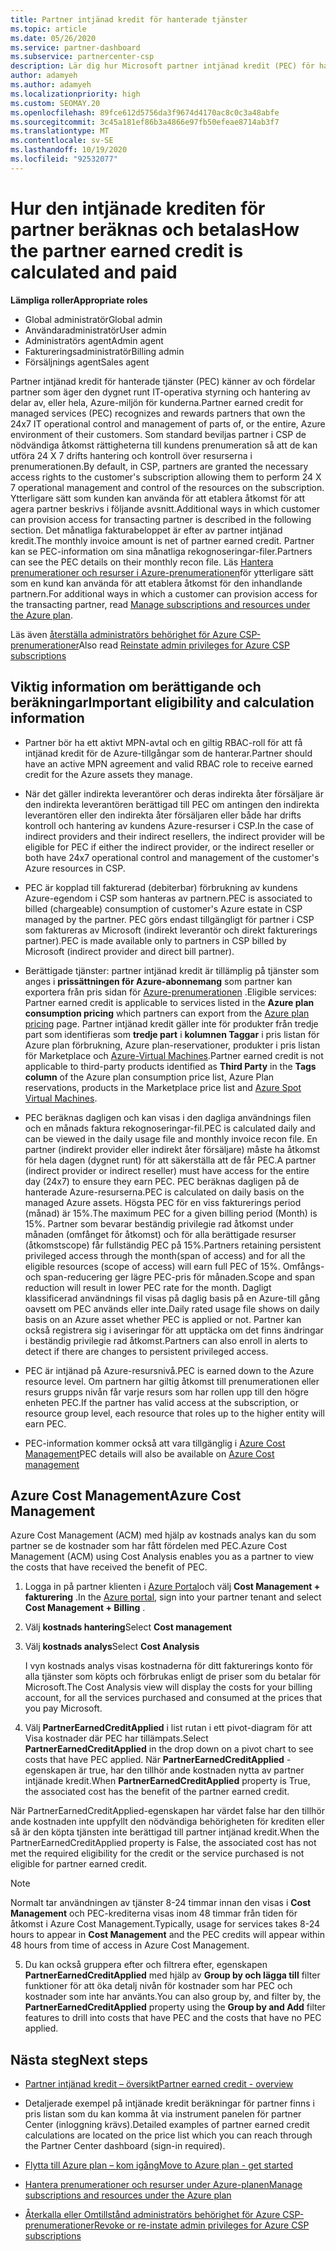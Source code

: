 ```yaml
---
title: Partner intjänad kredit för hanterade tjänster
ms.topic: article
ms.date: 05/26/2020
ms.service: partner-dashboard
ms.subservice: partnercenter-csp
description: Lär dig hur Microsoft partner intjänad kredit (PEC) för hanterade tjänster beräknas och betalas och hur du garanterar att du är berättigad.
author: adamyeh
ms.author: adamyeh
ms.localizationpriority: high
ms.custom: SEOMAY.20
ms.openlocfilehash: 89fce612d5756da3f9674d4170ac8c0c3a48abfe
ms.sourcegitcommit: 3c45a181ef86b3a4866e97fb50efeae8714ab3f7
ms.translationtype: MT
ms.contentlocale: sv-SE
ms.lasthandoff: 10/19/2020
ms.locfileid: "92532077"
---
```

# <a name="how-the-partner-earned-credit-is-calculated-and-paid"></a><span data-ttu-id="a8403-103">Hur den intjänade krediten för partner beräknas och betalas</span><span class="sxs-lookup"><span data-stu-id="a8403-103">How the partner earned credit is calculated and paid</span></span>

<span data-ttu-id="a8403-104">**Lämpliga roller**</span><span class="sxs-lookup"><span data-stu-id="a8403-104">**Appropriate roles**</span></span>

- <span data-ttu-id="a8403-105">Global administratör</span><span class="sxs-lookup"><span data-stu-id="a8403-105">Global admin</span></span>
- <span data-ttu-id="a8403-106">Användaradministratör</span><span class="sxs-lookup"><span data-stu-id="a8403-106">User admin</span></span>
- <span data-ttu-id="a8403-107">Administratörs agent</span><span class="sxs-lookup"><span data-stu-id="a8403-107">Admin agent</span></span>
- <span data-ttu-id="a8403-108">Faktureringsadministratör</span><span class="sxs-lookup"><span data-stu-id="a8403-108">Billing admin</span></span>
- <span data-ttu-id="a8403-109">Försäljnings agent</span><span class="sxs-lookup"><span data-stu-id="a8403-109">Sales agent</span></span>

<span data-ttu-id="a8403-110">Partner intjänad kredit för hanterade tjänster (PEC) känner av och fördelar partner som äger den dygnet runt IT-operativa styrning och hantering av delar av, eller hela, Azure-miljön för kunderna.</span><span class="sxs-lookup"><span data-stu-id="a8403-110">Partner earned credit for managed services (PEC) recognizes and rewards partners that own the 24x7 IT operational control and management of parts of, or the entire, Azure environment of their customers.</span></span> <span data-ttu-id="a8403-111">Som standard beviljas partner i CSP de nödvändiga åtkomst rättigheterna till kundens prenumeration så att de kan utföra 24 X 7 drifts hantering och kontroll över resurserna i prenumerationen.</span><span class="sxs-lookup"><span data-stu-id="a8403-111">By default, in CSP, partners are granted the necessary access rights to the customer's subscription allowing them to perform 24 X 7 operational management and control of the resources on the subscription.</span></span> <span data-ttu-id="a8403-112">Ytterligare sätt som kunden kan använda för att etablera åtkomst för att agera partner beskrivs i följande avsnitt.</span><span class="sxs-lookup"><span data-stu-id="a8403-112">Additional ways in which customer can provision access for transacting partner is described in the following section.</span></span> <span data-ttu-id="a8403-113">Det månatliga fakturabeloppet är efter av partner intjänad kredit.</span><span class="sxs-lookup"><span data-stu-id="a8403-113">The monthly invoice amount is net of partner earned credit.</span></span> <span data-ttu-id="a8403-114">Partner kan se PEC-information om sina månatliga rekognoseringar-filer.</span><span class="sxs-lookup"><span data-stu-id="a8403-114">Partners can see the PEC details on their monthly recon file.</span></span> <span data-ttu-id="a8403-115">Läs [Hantera prenumerationer och resurser i Azure-prenumerationen](azure-plan-manage.md)för ytterligare sätt som en kund kan använda för att etablera åtkomst för den inhandlande partnern.</span><span class="sxs-lookup"><span data-stu-id="a8403-115">For additional ways in which a customer can provision access for the transacting partner, read [Manage subscriptions and resources under the Azure plan](azure-plan-manage.md).</span></span>

<span data-ttu-id="a8403-116">Läs även [återställa administratörs behörighet för Azure CSP-prenumerationer](revoke-reinstate-csp.md)</span><span class="sxs-lookup"><span data-stu-id="a8403-116">Also read [Reinstate admin privileges for Azure CSP subscriptions](revoke-reinstate-csp.md)</span></span>

## <a name="important-eligibility-and-calculation-information"></a><span data-ttu-id="a8403-117">Viktig information om berättigande och beräkningar</span><span class="sxs-lookup"><span data-stu-id="a8403-117">Important eligibility and calculation information</span></span>

- <span data-ttu-id="a8403-118">Partner bör ha ett aktivt MPN-avtal och en giltig RBAC-roll för att få intjänad kredit för de Azure-tillgångar som de hanterar.</span><span class="sxs-lookup"><span data-stu-id="a8403-118">Partner should have an active MPN agreement and valid RBAC role to receive earned credit for the Azure assets they manage.</span></span> 

- <span data-ttu-id="a8403-119">När det gäller indirekta leverantörer och deras indirekta åter försäljare är den indirekta leverantören berättigad till PEC om antingen den indirekta leverantören eller den indirekta åter försäljaren eller både har drifts kontroll och hantering av kundens Azure-resurser i CSP.</span><span class="sxs-lookup"><span data-stu-id="a8403-119">In the case of indirect providers and their indirect resellers, the indirect provider will be eligible for PEC if either the indirect provider, or the indirect reseller or both have 24x7 operational control and management of the customer's Azure resources in CSP.</span></span>

- <span data-ttu-id="a8403-120">PEC är kopplad till fakturerad (debiterbar) förbrukning av kundens Azure-egendom i CSP som hanteras av partnern.</span><span class="sxs-lookup"><span data-stu-id="a8403-120">PEC is associated to billed (chargeable) consumption of customer's Azure estate in CSP managed by the partner.</span></span> <span data-ttu-id="a8403-121">PEC görs endast tillgängligt för partner i CSP som faktureras av Microsoft (indirekt leverantör och direkt fakturerings partner).</span><span class="sxs-lookup"><span data-stu-id="a8403-121">PEC is made available only to partners in CSP billed by Microsoft (indirect provider and direct bill partner).</span></span> 

- <span data-ttu-id="a8403-122">Berättigade tjänster: partner intjänad kredit är tillämplig på tjänster som anges i **prissättningen för Azure-abonnemang** som partner kan exportera från pris sidan för [Azure-prenumerationen](https://partner.microsoft.com/commerce/sales) .</span><span class="sxs-lookup"><span data-stu-id="a8403-122">Eligible services: Partner earned credit is applicable to services listed in the **Azure plan consumption pricing** which partners can export from the [Azure plan pricing](https://partner.microsoft.com/commerce/sales) page.</span></span> <span data-ttu-id="a8403-123">Partner intjänad kredit gäller inte för produkter från tredje part som identifieras som **tredje part** i **kolumnen Taggar** i pris listan för Azure plan förbrukning, Azure plan-reservationer, produkter i pris listan för Marketplace och [Azure-Virtual Machines](https://partner.microsoft.com/resources/collection/azure-spot-in-csp#/).</span><span class="sxs-lookup"><span data-stu-id="a8403-123">Partner earned credit is not applicable to third-party products identified as **Third Party** in the **Tags column** of the Azure plan consumption price list, Azure Plan reservations, products in the Marketplace price list and [Azure Spot Virtual Machines](https://partner.microsoft.com/resources/collection/azure-spot-in-csp#/).</span></span>

- <span data-ttu-id="a8403-124">PEC beräknas dagligen och kan visas i den dagliga användnings filen och en månads faktura rekognoseringar-fil.</span><span class="sxs-lookup"><span data-stu-id="a8403-124">PEC is calculated daily and can be viewed in the daily usage file and monthly invoice recon file.</span></span> <span data-ttu-id="a8403-125">En partner (indirekt provider eller indirekt åter försäljare) måste ha åtkomst för hela dagen (dygnet runt) för att säkerställa att de får PEC.</span><span class="sxs-lookup"><span data-stu-id="a8403-125">A partner (indirect provider or indirect reseller) must have access for the entire day (24x7) to ensure they earn PEC.</span></span> <span data-ttu-id="a8403-126">PEC beräknas dagligen på de hanterade Azure-resurserna.</span><span class="sxs-lookup"><span data-stu-id="a8403-126">PEC is calculated on daily basis on the managed Azure assets.</span></span> <span data-ttu-id="a8403-127">Högsta PEC för en viss fakturerings period (månad) är 15%.</span><span class="sxs-lookup"><span data-stu-id="a8403-127">The maximum PEC for a given billing period (Month) is 15%.</span></span> <span data-ttu-id="a8403-128">Partner som bevarar beständig privilegie rad åtkomst under månaden (omfånget för åtkomst) och för alla berättigade resurser (åtkomstscope) får fullständig PEC på 15%.</span><span class="sxs-lookup"><span data-stu-id="a8403-128">Partners retaining persistent privileged access through the month(span of access) and for all the eligible resources (scope of access) will earn full PEC of 15%.</span></span> <span data-ttu-id="a8403-129">Omfångs-och span-reducering ger lägre PEC-pris för månaden.</span><span class="sxs-lookup"><span data-stu-id="a8403-129">Scope and span reduction will result in lower PEC rate for the month.</span></span> <span data-ttu-id="a8403-130">Dagligt klassificerad användnings fil visas på daglig basis på en Azure-till gång oavsett om PEC används eller inte.</span><span class="sxs-lookup"><span data-stu-id="a8403-130">Daily rated usage file shows on daily basis on an Azure asset whether PEC is applied or not.</span></span> <span data-ttu-id="a8403-131">Partner kan också registrera sig i aviseringar för att upptäcka om det finns ändringar i beständig privilegie rad åtkomst.</span><span class="sxs-lookup"><span data-stu-id="a8403-131">Partners can also enroll in alerts to detect if there are changes to persistent privileged access.</span></span>

- <span data-ttu-id="a8403-132">PEC är intjänad på Azure-resursnivå.</span><span class="sxs-lookup"><span data-stu-id="a8403-132">PEC is earned down to the Azure resource level.</span></span> <span data-ttu-id="a8403-133">Om partnern har giltig åtkomst till prenumerationen eller resurs grupps nivån får varje resurs som har rollen upp till den högre enheten PEC.</span><span class="sxs-lookup"><span data-stu-id="a8403-133">If the partner has valid access at the subscription, or resource group level, each resource that roles up to the higher entity will earn PEC.</span></span>  

- <span data-ttu-id="a8403-134">PEC-information kommer också att vara tillgänglig i [Azure Cost Management](/azure/cost-management-billing/costs/get-started-partners)</span><span class="sxs-lookup"><span data-stu-id="a8403-134">PEC details will also be available on [Azure Cost management](/azure/cost-management-billing/costs/get-started-partners)</span></span>

## <a name="azure-cost-management"></a><span data-ttu-id="a8403-135">Azure Cost Management</span><span class="sxs-lookup"><span data-stu-id="a8403-135">Azure Cost Management</span></span>

<span data-ttu-id="a8403-136">Azure Cost Management (ACM) med hjälp av kostnads analys kan du som partner se de kostnader som har fått fördelen med PEC.</span><span class="sxs-lookup"><span data-stu-id="a8403-136">Azure Cost Management (ACM) using Cost Analysis enables you as a partner to view the costs that have received the benefit of PEC.</span></span>  

1. <span data-ttu-id="a8403-137">Logga in på partner klienten i [Azure Portal](https://portal.azure.com)och välj **Cost Management + fakturering** .</span><span class="sxs-lookup"><span data-stu-id="a8403-137">In the [Azure portal](https://portal.azure.com), sign into your partner tenant and select **Cost Management + Billing** .</span></span>

2. <span data-ttu-id="a8403-138">Välj **kostnads hantering**</span><span class="sxs-lookup"><span data-stu-id="a8403-138">Select **Cost management**</span></span>

3. <span data-ttu-id="a8403-139">Välj **kostnads analys**</span><span class="sxs-lookup"><span data-stu-id="a8403-139">Select **Cost Analysis**</span></span>

   <span data-ttu-id="a8403-140">I vyn kostnads analys visas kostnaderna för ditt fakturerings konto för alla tjänster som köpts och förbrukas enligt de priser som du betalar för Microsoft.</span><span class="sxs-lookup"><span data-stu-id="a8403-140">The Cost Analysis view will display the costs for your billing account, for all the services purchased and consumed at the prices that you pay Microsoft.</span></span>

4. <span data-ttu-id="a8403-141">Välj **PartnerEarnedCreditApplied** i list rutan i ett pivot-diagram för att Visa kostnader där PEC har tillämpats.</span><span class="sxs-lookup"><span data-stu-id="a8403-141">Select **PartnerEarnedCreditApplied** in the drop down on a pivot chart to see costs that have PEC applied.</span></span> <span data-ttu-id="a8403-142">När **PartnerEarnedCreditApplied** -egenskapen är true, har den tillhör ande kostnaden nytta av partner intjänade kredit.</span><span class="sxs-lookup"><span data-stu-id="a8403-142">When **PartnerEarnedCreditApplied** property is True, the associated cost has the benefit of the partner earned credit.</span></span> 

<span data-ttu-id="a8403-143">När PartnerEarnedCreditApplied-egenskapen har värdet false har den tillhör ande kostnaden inte uppfyllt den nödvändiga behörigheten för krediten eller så är den köpta tjänsten inte berättigad till partner intjänad kredit.</span><span class="sxs-lookup"><span data-stu-id="a8403-143">When the PartnerEarnedCreditApplied property is False, the associated cost has not met the required eligibility for the credit or the service purchased is not eligible for partner earned credit.</span></span>

>[!NOTE] 
><span data-ttu-id="a8403-144">Normalt tar användningen av tjänster 8-24 timmar innan den visas i **Cost Management** och PEC-krediterna visas inom 48 timmar från tiden för åtkomst i Azure Cost Management.</span><span class="sxs-lookup"><span data-stu-id="a8403-144">Typically, usage for services takes 8-24 hours to appear in **Cost Management** and the PEC credits will appear within 48 hours from time of access in Azure Cost Management.</span></span>

5. <span data-ttu-id="a8403-145">Du kan också gruppera efter och filtrera efter, egenskapen **PartnerEarnedCreditApplied** med hjälp av **Group by och lägga till** filter funktioner för att öka detalj nivån för kostnader som har PEC och kostnader som inte har använts.</span><span class="sxs-lookup"><span data-stu-id="a8403-145">You can also group by, and filter by, the **PartnerEarnedCreditApplied** property using the **Group by and Add** filter features to drill into costs that have PEC and the costs that have no PEC applied.</span></span>

## <a name="next-steps"></a><span data-ttu-id="a8403-146">Nästa steg</span><span class="sxs-lookup"><span data-stu-id="a8403-146">Next steps</span></span>

- [<span data-ttu-id="a8403-147">Partner intjänad kredit – översikt</span><span class="sxs-lookup"><span data-stu-id="a8403-147">Partner earned credit - overview</span></span>](partner-earned-credit.md)

- <span data-ttu-id="a8403-148">Detaljerade exempel på intjänade kredit beräkningar för partner finns i pris listan som du kan komma åt via instrument panelen för partner Center (inloggning krävs).</span><span class="sxs-lookup"><span data-stu-id="a8403-148">Detailed examples of partner earned credit calculations are located on the price list which you can reach through the Partner Center dashboard (sign-in required).</span></span>

- [<span data-ttu-id="a8403-149">Flytta till Azure plan – kom igång</span><span class="sxs-lookup"><span data-stu-id="a8403-149">Move to Azure plan - get started</span></span>](azure-plan-get-started.md)

- [<span data-ttu-id="a8403-150">Hantera prenumerationer och resurser under Azure-planen</span><span class="sxs-lookup"><span data-stu-id="a8403-150">Manage subscriptions and resources under the Azure plan</span></span>](azure-plan-manage.md)

- [<span data-ttu-id="a8403-151">Återkalla eller Omtillstånd administratörs behörighet för Azure CSP-prenumerationer</span><span class="sxs-lookup"><span data-stu-id="a8403-151">Revoke or re-instate admin privileges for Azure CSP subscriptions</span></span>](revoke-reinstate-csp.md)
